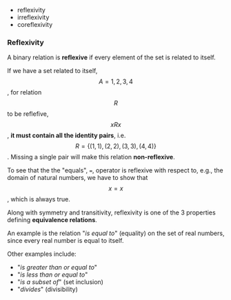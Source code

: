 - reflexivity
- irreflexivity
- coreflexivity

### Reflexivity

A binary relation is **reflexive** if every element of the set is related to itself.

If we have a set related to itself, $$A={1,2,3,4}$$, for relation $$R$$ to be reflefive, $$xRx$$, __it must contain all the identity pairs__, i.e. $$R=\{(1,1), (2,2), (3,3), (4,4)\}$$. Missing a single pair will make this relation __non-reflexive__.

To see that the the "equals", `=`, operator is reflexive with respect to, e.g., the domain of natural numbers, we have to show that $$x=x$$, which is always true.




Along with symmetry and transitivity, reflexivity is one of the 3 properties defining __equivalence relations__.

An example is the relation "_is equal to_" (equality) on the set of real numbers, since every real number is equal to itself.

Other examples include:
- "_is greater than or equal to_"
- "_is less than or equal to_"
- "_is a subset of_" (set inclusion)
- "_divides_" (divisibility)

